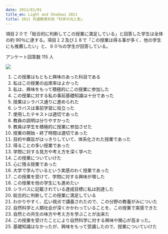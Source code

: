 ```yaml
---
date: 2011/01/01
title_en: Light and Shadows 2011
title: 2011 共通教育科目「科学の光と影」
---
```


項目２０で「総合的に判断してこの授業に満足している」と回答した学生は全体の約 90％に達する。項目１２及び１８で「この授業は得る事が多く、他の学生にも推薦したい」と、８０％の学生が回答している。

アンケート回答数 115 人

![](/uploads/img001.jpg)

1.  この授業はもともと興味のあった科目である
2.  私はこの授業の出席率はよかった
3.  私は、興味をもって積極的にこの授業に参加した
4.  この授業に対する私の事前基礎知識は十分であった
5.  授業はシラバス通りに進められた
6.  シラバスは事前学習に役立った
7.  使用したテキストは適切であった
8.  教員の説明は分りやすかった
9.  教員は学生を積極的に授業に参加させた
10. 授業の開始・終了時間は適切であった
11. 目的や趣旨がはっきりしていて、体系化された授業であった
12. 得ることの多い授業であった
13. 学問に対する見方や考え方を深く学べた
14. この授業についていけた
15. 心に残る授業であった
16. 大学で学んでいるという実感のわく授業であった
17. この授業を受けて、学問に対する興味が増した
18. この授業を他の学生にも進めたい
19. シラバスに記載されている達成目標に私は到達した
20. 総合的に判断してこの授業に満足している
21. わかりやすく、広い視点で講義されたので、この分野の教養がみについた
22. 自然科学と人類社会が深くかかわっていることを、この授業で実感できた
23. 自然との共生の味方や考え方を学ぶことが出来た
24. この授業を受けたことにより自然科学に対する興味や関心が高まった。
25. 基礎知識はなかったが、興味をもって受講したので、授業についていけた

